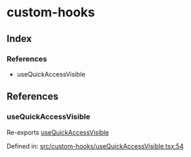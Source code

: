 # custom-hooks

## Index

### References

- useQuickAccessVisible

## References

### useQuickAccessVisible

Re-exports [useQuickAccessVisible](useQuickAccessVisible#usequickaccessvisible)

Defined in:  [src/custom-hooks/useQuickAccessVisible.tsx:54](https://github.com/SteamDeckHomebrew/decky-frontend-lib/blob/-/src/custom-hooks/useQuickAccessVisible.tsx#L54)
